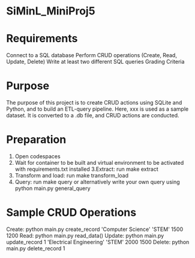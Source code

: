 
# SiMinL_MiniProj5

# Requirements
Connect to a SQL database
Perform CRUD operations (Create, Read, Update, Delete)
Write at least two different SQL queries
Grading Criteria 

# Purpose 
The purpose of this project is to create CRUD actions using SQLite and Python, and to build an ETL-query pipeline. Here, xxx is used as a sample dataset. It is converted to a .db file, and CRUD actions are conducted.

# Preparation
1. Open codespaces
2. Wait for container to be built and virtual environment to be activated with requirements.txt installed
3.Extract: run make extract
4. Transform and load: run make transform_load
5. Query: run make query or alternatively write your own query using python main.py general_query <insert query>

# Sample CRUD Operations
Create: python main.py create_record 'Computer Science' 'STEM' 1500 1200
Read: python main.py read_data()
Update: python main.py update_record 1 'Electrical Engineering' 'STEM' 2000 1500
Delete: python main.py delete_record 1
